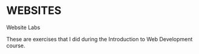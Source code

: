 # WEBSITES
Website Labs

These are exercises that I did during the Introduction to Web Development course.
